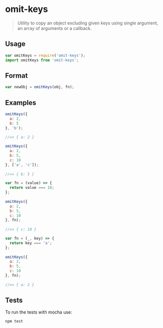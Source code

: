 # omit-keys
> Utility to copy an object excluding given keys using single argument, an array of arguments or a callback.

## Usage
```js
var omitKeys = require('omit-keys');
import omitKeys from 'omit-keys';
```

## Format
```js
var newObj = omitKeys(obj, fn);
```

## Examples

```js
omitKeys({
  a: 2,
  b: 5
}, 'b');
 
//=> { a: 2 }
```

```js
omitKeys({
  a: 2,
  b: 5,
  c: 10
}, ['a', 'c']);
 
//=> { b: 5 }
```

```js
var fn = (value) => {
  return value === 10;
};
 
omitKeys({
  a: 2,
  b: 5,
  c: 10
}, fn);
 
//=> { c: 10 }
```

```js
var fn = (_, key) => {
  return key === 'a';
};
 
omitKeys({
  a: 2,
  b: 5,
  c: 10
}, fn);
 
//=> { a: 2 }
```

## Tests

To run the tests with mocha use:

```js
npm test
```
